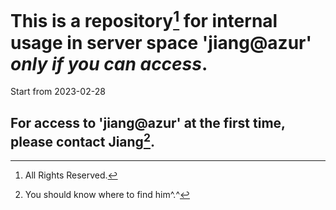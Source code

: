 
# This is a repository[^1] for internal usage in server space 'jiang@azur' *only if you can access*.
Start from 2023-02-28


## For access to 'jiang@azur' at the first time, please contact Jiang[^2].




[^1]: All Rights Reserved.
[^2]: You should know where to find him^.^
